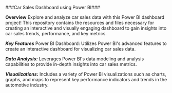 ###Car Sales Dashboard using Power BI###

**Overview**
Explore and analyze car sales data with this Power BI dashboard project! This repository contains the resources and files necessary for creating an interactive and visually engaging dashboard to gain insights into car sales trends, performance, and key metrics.

***Key Features***
Power BI Dashboard: Utilizes Power BI's advanced features to create an interactive dashboard for visualizing car sales data.

***Data Analysis:*** Leverages Power BI's data modeling and analysis capabilities to provide in-depth insights into car sales metrics.

***Visualizations:*** Includes a variety of Power BI visualizations such as charts, graphs, and maps to represent key performance indicators and trends in the automotive industry.
